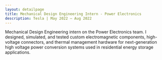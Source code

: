 ```yaml
---
layout: detailpage
title: Mechanical Design Engineering Intern - Power Electronics
description: Tesla | May 2022 — Aug 2022
---
```


Mechanical Design Engineering intern on the Power Electronics team. I designed, simulated, and tested custom electromagnetic components, high-voltage connectors, and thermal management hardware for next-generation high voltage power conversion systems used in residential energy storage applications.